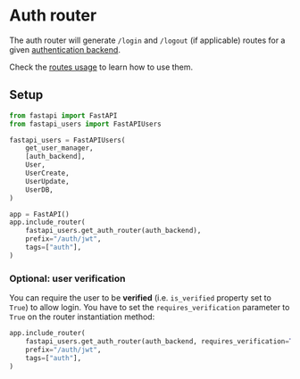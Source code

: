 # Auth router

The auth router will generate `/login` and `/logout` (if applicable) routes for a given [authentication backend](../authentication/index.md).

Check the [routes usage](../../usage/routes.md) to learn how to use them.

## Setup

```py
from fastapi import FastAPI
from fastapi_users import FastAPIUsers

fastapi_users = FastAPIUsers(
    get_user_manager,
    [auth_backend],
    User,
    UserCreate,
    UserUpdate,
    UserDB,
)

app = FastAPI()
app.include_router(
    fastapi_users.get_auth_router(auth_backend),
    prefix="/auth/jwt",
    tags=["auth"],
)
```

### Optional: user verification

You can require the user to be **verified** (i.e. `is_verified` property set to `True`) to allow login. You have to set the `requires_verification` parameter to `True` on the router instantiation method:

```py
app.include_router(
    fastapi_users.get_auth_router(auth_backend, requires_verification=True),
    prefix="/auth/jwt",
    tags=["auth"],
)
```
